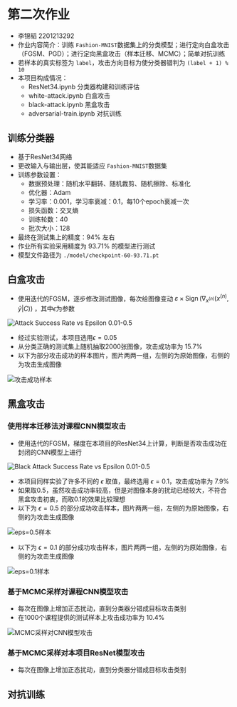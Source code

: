 # 第二次作业

- 李锦韬 2201213292
- 作业内容简介：训练 `Fashion-MNIST`数据集上的分类模型；进行定向白盒攻击（FGSM、PGD）；进行定向黑盒攻击（样本迁移、MCMC）；简单对抗训练
- 若样本的真实标签为 `label`，攻击方向目标为使分类器错判为 `(label + 1) % 10`
- 本项目构成情况：
  - ResNet34.ipynb	分类器构建和训练评估
  - white-attack.ipynb	白盒攻击
  - black-attack.ipynb	黑盒攻击
  - adversarial-train.ipynb	对抗训练

## 训练分类器

- 基于ResNet34网络
- 更改输入与输出层，使其能适应 `Fashion-MNIST`数据集
- 训练参数设置：
  - 数据预处理：随机水平翻转、随机裁剪、随机擦除、标准化
  - 优化器：Adam
  - 学习率：0.001，学习率衰减：0.1，每10个epoch衰减一次
  - 损失函数：交叉熵
  - 训练轮数：40
  - 批次大小：128
- 最终在测试集上的精度：$94\%$ 左右
- 作业所有实验采用精度为 $93.71\%$ 的模型进行测试
- 模型文件路径为 `./model/checkpoint-60-93.71.pt`

## 白盒攻击

- 使用迭代的FGSM，逐步修改测试图像，每次给图像变动 $\varepsilon \times \operatorname{Sign}\left( \nabla_{x^{(n)}}\left({x}^{(n)}, \hat{y} | C \right) \right)$ ，其中$\epsilon$为参数

![Attack Success Rate vs Epsilon 0.01-0.5](./images/White%20Attack%20Success%20Rate%20vs%20Epsilon%200.01-0.5.png)

- 经过实验测试，本项目选用$\epsilon=0.05$
- 从分类正确的测试集上随机抽取2000张图像，攻击成功率为 $15.7\%$
- 以下为部分攻击成功的样本图片，图片两两一组，左侧的为原始图像，右侧的为攻击生成图像

![攻击成功样本](./images/white-attack-sample1.png)

## 黑盒攻击

### 使用样本迁移法对课程CNN模型攻击

- 使用迭代的FGSM，梯度在本项目的ResNet34上计算，判断是否攻击成功在封闭的CNN模型上进行

![Black Attack Success Rate vs Epsilon 0.01-0.5](./images/Black%20Attack%20Success%20Rate%20vs%20Epsilon%200.01-0.5.png)

- 本项目同样实验了许多不同的 $\epsilon$ 取值，最终选用 $\epsilon=0.1$，攻击成功率为 $7.9\%$
- 如果取0.5，虽然攻击成功率较高，但是对图像本身的扰动已经较大，不符合黑盒攻击初衷，而取0.1的效果比较理想
- 以下为 $\epsilon=0.5$ 的部分成功攻击样本，图片两两一组，左侧的为原始图像，右侧的为攻击生成图像

![eps=0.5样本](./images/black-attack-sample1.png)

- 以下为 $\epsilon=0.1$ 的部分成功攻击样本，图片两两一组，左侧的为原始图像，右侧的为攻击生成图像

![eps=0.1样本](./images/black-attack-sample2.png)

### 基于MCMC采样对课程CNN模型攻击

- 每次在图像上增加正态扰动，直到分类器分错成目标攻击类别
- 在1000个课程提供的测试样本上攻击成功率为 $10.4\%$

![MCMC采样对CNN模型攻击](./images/black-attack-sample3.png)


### 基于MCMC采样对本项目ResNet模型攻击

- 每次在图像上增加正态扰动，直到分类器分错成目标攻击类别

## 对抗训练



